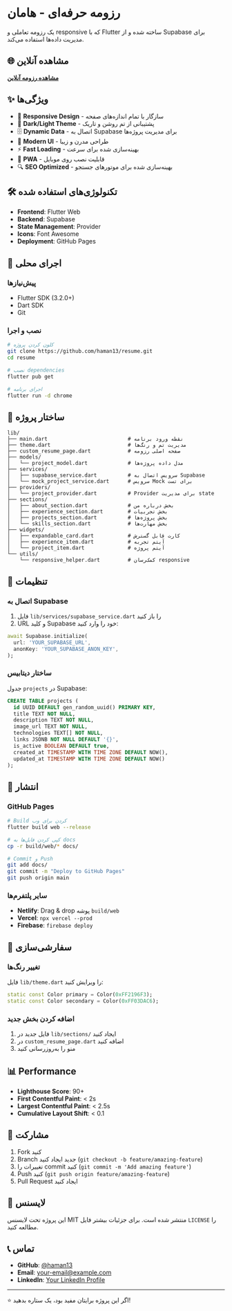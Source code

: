 # رزومه حرفه‌ای - هامان

یک رزومه تعاملی و responsive که با Flutter ساخته شده و از Supabase برای مدیریت داده‌ها استفاده می‌کند.

## 🌐 مشاهده آنلاین

[**مشاهده رزومه آنلاین**](https://haman13.github.io/resume/)

## ✨ ویژگی‌ها

- 📱 **Responsive Design** - سازگار با تمام اندازه‌های صفحه
- 🌙 **Dark/Light Theme** - پشتیبانی از تم روشن و تاریک
- 🗄️ **Dynamic Data** - اتصال به Supabase برای مدیریت پروژه‌ها
- 🎨 **Modern UI** - طراحی مدرن و زیبا
- ⚡ **Fast Loading** - بهینه‌سازی شده برای سرعت
- 📱 **PWA** - قابلیت نصب روی موبایل
- 🔍 **SEO Optimized** - بهینه‌سازی شده برای موتورهای جستجو

## 🛠️ تکنولوژی‌های استفاده شده

- **Frontend**: Flutter Web
- **Backend**: Supabase
- **State Management**: Provider
- **Icons**: Font Awesome
- **Deployment**: GitHub Pages

## 🚀 اجرای محلی

### پیش‌نیازها
- Flutter SDK (3.2.0+)
- Dart SDK
- Git

### نصب و اجرا
```bash
# کلون کردن پروژه
git clone https://github.com/haman13/resume.git
cd resume

# نصب dependencies
flutter pub get

# اجرای برنامه
flutter run -d chrome
```

## 📁 ساختار پروژه

```
lib/
├── main.dart                          # نقطه ورود برنامه
├── theme.dart                         # مدیریت تم و رنگ‌ها
├── custom_resume_page.dart            # صفحه اصلی رزومه
├── models/
│   └── project_model.dart             # مدل داده پروژه‌ها
├── services/
│   ├── supabase_service.dart          # سرویس اتصال به Supabase
│   └── mock_project_service.dart      # سرویس Mock برای تست
├── providers/
│   └── project_provider.dart          # Provider برای مدیریت state
├── sections/
│   ├── about_section.dart             # بخش درباره من
│   ├── experience_section.dart        # بخش تجربیات
│   ├── projects_section.dart          # بخش پروژه‌ها
│   └── skills_section.dart            # بخش مهارت‌ها
├── widgets/
│   ├── expandable_card.dart           # کارت قابل گسترش
│   ├── experience_item.dart           # آیتم تجربه
│   └── project_item.dart              # آیتم پروژه
└── utils/
    └── responsive_helper.dart         # کمک‌رسان responsive
```

## 🔧 تنظیمات

### اتصال به Supabase
1. فایل `lib/services/supabase_service.dart` را باز کنید
2. URL و کلید Supabase خود را وارد کنید:
```dart
await Supabase.initialize(
  url: 'YOUR_SUPABASE_URL',
  anonKey: 'YOUR_SUPABASE_ANON_KEY',
);
```

### ساختار دیتابیس
جدول `projects` در Supabase:
```sql
CREATE TABLE projects (
  id UUID DEFAULT gen_random_uuid() PRIMARY KEY,
  title TEXT NOT NULL,
  description TEXT NOT NULL,
  image_url TEXT NOT NULL,
  technologies TEXT[] NOT NULL,
  links JSONB NOT NULL DEFAULT '{}',
  is_active BOOLEAN DEFAULT true,
  created_at TIMESTAMP WITH TIME ZONE DEFAULT NOW(),
  updated_at TIMESTAMP WITH TIME ZONE DEFAULT NOW()
);
```

## 📱 انتشار

### GitHub Pages
```bash
# Build کردن برای وب
flutter build web --release

# کپی کردن فایل‌ها به docs
cp -r build/web/* docs/

# Commit و Push
git add docs/
git commit -m "Deploy to GitHub Pages"
git push origin main
```

### سایر پلتفرم‌ها
- **Netlify**: Drag & drop پوشه `build/web`
- **Vercel**: `npx vercel --prod`
- **Firebase**: `firebase deploy`

## 🎨 سفارشی‌سازی

### تغییر رنگ‌ها
فایل `lib/theme.dart` را ویرایش کنید:
```dart
static const Color primary = Color(0xFF2196F3);
static const Color secondary = Color(0xFF03DAC6);
```

### اضافه کردن بخش جدید
1. فایل جدید در `lib/sections/` ایجاد کنید
2. در `custom_resume_page.dart` اضافه کنید
3. منو را به‌روزرسانی کنید

## 📊 Performance

- **Lighthouse Score**: 90+
- **First Contentful Paint**: < 2s
- **Largest Contentful Paint**: < 2.5s
- **Cumulative Layout Shift**: < 0.1

## 🤝 مشارکت

1. Fork کنید
2. Branch جدید ایجاد کنید (`git checkout -b feature/amazing-feature`)
3. تغییرات را commit کنید (`git commit -m 'Add amazing feature'`)
4. Push کنید (`git push origin feature/amazing-feature`)
5. Pull Request ایجاد کنید

## 📄 لایسنس

این پروژه تحت لایسنس MIT منتشر شده است. برای جزئیات بیشتر فایل `LICENSE` را مطالعه کنید.

## 📞 تماس

- **GitHub**: [@haman13](https://github.com/haman13)
- **Email**: your-email@example.com
- **LinkedIn**: [Your LinkedIn Profile](https://linkedin.com/in/your-profile)

---

⭐ اگر این پروژه برایتان مفید بود، یک ستاره بدهید!